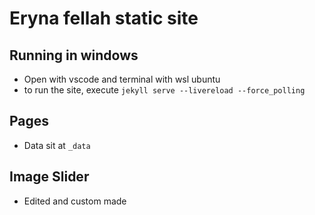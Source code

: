 # Eryna fellah static site

## Running in windows
- Open with vscode and terminal with wsl ubuntu
- to run the site, execute `jekyll serve --livereload --force_polling`

## Pages
- Data sit at `_data`

## Image Slider
- Edited and custom made